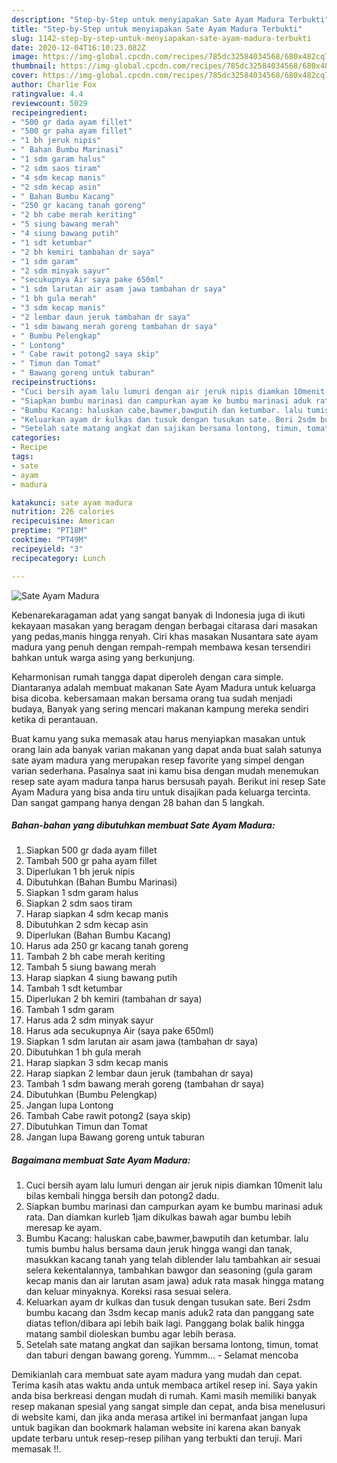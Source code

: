 ```yaml
---
description: "Step-by-Step untuk menyiapakan Sate Ayam Madura Terbukti"
title: "Step-by-Step untuk menyiapakan Sate Ayam Madura Terbukti"
slug: 1142-step-by-step-untuk-menyiapakan-sate-ayam-madura-terbukti
date: 2020-12-04T16:10:23.082Z
image: https://img-global.cpcdn.com/recipes/785dc32584034568/680x482cq70/sate-ayam-madura-foto-resep-utama.jpg
thumbnail: https://img-global.cpcdn.com/recipes/785dc32584034568/680x482cq70/sate-ayam-madura-foto-resep-utama.jpg
cover: https://img-global.cpcdn.com/recipes/785dc32584034568/680x482cq70/sate-ayam-madura-foto-resep-utama.jpg
author: Charlie Fox
ratingvalue: 4.4
reviewcount: 5029
recipeingredient:
- "500 gr dada ayam fillet"
- "500 gr paha ayam fillet"
- "1 bh jeruk nipis"
- " Bahan Bumbu Marinasi"
- "1 sdm garam halus"
- "2 sdm saos tiram"
- "4 sdm kecap manis"
- "2 sdm kecap asin"
- " Bahan Bumbu Kacang"
- "250 gr kacang tanah goreng"
- "2 bh cabe merah keriting"
- "5 siung bawang merah"
- "4 siung bawang putih"
- "1 sdt ketumbar"
- "2 bh kemiri tambahan dr saya"
- "1 sdm garam"
- "2 sdm minyak sayur"
- "secukupnya Air saya pake 650ml"
- "1 sdm larutan air asam jawa tambahan dr saya"
- "1 bh gula merah"
- "3 sdm kecap manis"
- "2 lembar daun jeruk tambahan dr saya"
- "1 sdm bawang merah goreng tambahan dr saya"
- " Bumbu Pelengkap"
- " Lontong"
- " Cabe rawit potong2 saya skip"
- " Timun dan Tomat"
- " Bawang goreng untuk taburan"
recipeinstructions:
- "Cuci bersih ayam lalu lumuri dengan air jeruk nipis diamkan 10menit lalu bilas kembali hingga bersih dan potong2 dadu."
- "Siapkan bumbu marinasi dan campurkan ayam ke bumbu marinasi aduk rata. Dan diamkan kurleb 1jam dikulkas bawah agar bumbu lebih meresap ke ayam."
- "Bumbu Kacang: haluskan cabe,bawmer,bawputih dan ketumbar. lalu tumis bumbu halus bersama daun jeruk hingga wangi dan tanak, masukkan kacang tanah yang telah diblender lalu tambahkan air sesuai selera kekentalannya, tambahkan bawgor dan seasoning (gula garam kecap manis dan air larutan asam jawa) aduk rata masak hingga matang dan keluar minyaknya. Koreksi rasa sesuai selera."
- "Keluarkan ayam dr kulkas dan tusuk dengan tusukan sate. Beri 2sdm bumbu kacang dan 3sdm kecap manis aduk2 rata dan panggang sate diatas teflon/dibara api lebih baik lagi. Panggang bolak balik hingga matang sambil dioleskan bumbu agar lebih berasa."
- "Setelah sate matang angkat dan sajikan bersama lontong, timun, tomat dan taburi dengan bawang goreng. Yummm... Selamat mencoba"
categories:
- Recipe
tags:
- sate
- ayam
- madura

katakunci: sate ayam madura 
nutrition: 226 calories
recipecuisine: American
preptime: "PT18M"
cooktime: "PT49M"
recipeyield: "3"
recipecategory: Lunch

---
```



![Sate Ayam Madura](https://img-global.cpcdn.com/recipes/785dc32584034568/680x482cq70/sate-ayam-madura-foto-resep-utama.jpg)

Kebenarekaragaman adat yang sangat banyak di Indonesia juga di ikuti kekayaan masakan yang beragam dengan berbagai citarasa dari masakan yang pedas,manis hingga renyah. Ciri khas masakan Nusantara sate ayam madura yang penuh dengan rempah-rempah membawa kesan tersendiri bahkan untuk warga asing yang berkunjung.


Keharmonisan rumah tangga dapat diperoleh dengan cara simple. Diantaranya adalah membuat makanan Sate Ayam Madura untuk keluarga bisa dicoba. kebersamaan makan bersama orang tua sudah menjadi budaya, Banyak yang sering mencari makanan kampung mereka sendiri ketika di perantauan.



Buat kamu yang suka memasak atau harus menyiapkan masakan untuk orang lain ada banyak varian makanan yang dapat anda buat salah satunya sate ayam madura yang merupakan resep favorite yang simpel dengan varian sederhana. Pasalnya saat ini kamu bisa dengan mudah menemukan resep sate ayam madura tanpa harus bersusah payah.
Berikut ini resep Sate Ayam Madura yang bisa anda tiru untuk disajikan pada keluarga tercinta. Dan sangat gampang hanya dengan 28 bahan dan 5 langkah.


<!--inarticleads1-->

##### Bahan-bahan yang dibutuhkan membuat Sate Ayam Madura:

1. Siapkan 500 gr dada ayam fillet
1. Tambah 500 gr paha ayam fillet
1. Diperlukan 1 bh jeruk nipis
1. Dibutuhkan  (Bahan Bumbu Marinasi)
1. Siapkan 1 sdm garam halus
1. Siapkan 2 sdm saos tiram
1. Harap siapkan 4 sdm kecap manis
1. Dibutuhkan 2 sdm kecap asin
1. Diperlukan  (Bahan Bumbu Kacang)
1. Harus ada 250 gr kacang tanah goreng
1. Tambah 2 bh cabe merah keriting
1. Tambah 5 siung bawang merah
1. Harap siapkan 4 siung bawang putih
1. Tambah 1 sdt ketumbar
1. Diperlukan 2 bh kemiri (tambahan dr saya)
1. Tambah 1 sdm garam
1. Harus ada 2 sdm minyak sayur
1. Harus ada secukupnya Air (saya pake 650ml)
1. Siapkan 1 sdm larutan air asam jawa (tambahan dr saya)
1. Dibutuhkan 1 bh gula merah
1. Harap siapkan 3 sdm kecap manis
1. Harap siapkan 2 lembar daun jeruk (tambahan dr saya)
1. Tambah 1 sdm bawang merah goreng (tambahan dr saya)
1. Dibutuhkan  (Bumbu Pelengkap)
1. Jangan lupa  Lontong
1. Tambah  Cabe rawit potong2 (saya skip)
1. Dibutuhkan  Timun dan Tomat
1. Jangan lupa  Bawang goreng untuk taburan




<!--inarticleads2-->

##### Bagaimana membuat  Sate Ayam Madura:

1. Cuci bersih ayam lalu lumuri dengan air jeruk nipis diamkan 10menit lalu bilas kembali hingga bersih dan potong2 dadu.
1. Siapkan bumbu marinasi dan campurkan ayam ke bumbu marinasi aduk rata. Dan diamkan kurleb 1jam dikulkas bawah agar bumbu lebih meresap ke ayam.
1. Bumbu Kacang: haluskan cabe,bawmer,bawputih dan ketumbar. lalu tumis bumbu halus bersama daun jeruk hingga wangi dan tanak, masukkan kacang tanah yang telah diblender lalu tambahkan air sesuai selera kekentalannya, tambahkan bawgor dan seasoning (gula garam kecap manis dan air larutan asam jawa) aduk rata masak hingga matang dan keluar minyaknya. Koreksi rasa sesuai selera.
1. Keluarkan ayam dr kulkas dan tusuk dengan tusukan sate. Beri 2sdm bumbu kacang dan 3sdm kecap manis aduk2 rata dan panggang sate diatas teflon/dibara api lebih baik lagi. Panggang bolak balik hingga matang sambil dioleskan bumbu agar lebih berasa.
1. Setelah sate matang angkat dan sajikan bersama lontong, timun, tomat dan taburi dengan bawang goreng. Yummm... - Selamat mencoba




Demikianlah cara membuat sate ayam madura yang mudah dan cepat. Terima kasih atas waktu anda untuk membaca artikel resep ini. Saya yakin anda bisa berkreasi dengan mudah di rumah. Kami masih memiliki banyak resep makanan spesial yang sangat simple dan cepat, anda bisa menelusuri di website kami, dan jika anda merasa artikel ini bermanfaat jangan lupa untuk bagikan dan bookmark halaman website ini karena akan banyak update terbaru untuk resep-resep pilihan yang terbukti dan teruji. Mari memasak !!. 
